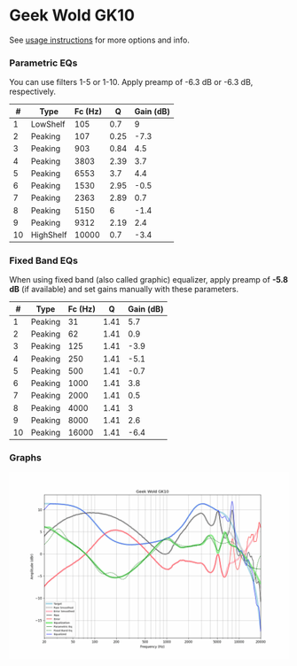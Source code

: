 # Geek Wold GK10
See [usage instructions](https://github.com/jaakkopasanen/AutoEq#usage) for more options and info.

### Parametric EQs
You can use filters 1-5 or 1-10. Apply preamp of -6.3 dB or -6.3 dB, respectively.

|   # | Type      |   Fc (Hz) |    Q |   Gain (dB) |
|-----|-----------|-----------|------|-------------|
|   1 | LowShelf  |       105 | 0.7  |         9   |
|   2 | Peaking   |       107 | 0.25 |        -7.3 |
|   3 | Peaking   |       903 | 0.84 |         4.5 |
|   4 | Peaking   |      3803 | 2.39 |         3.7 |
|   5 | Peaking   |      6553 | 3.7  |         4.4 |
|   6 | Peaking   |      1530 | 2.95 |        -0.5 |
|   7 | Peaking   |      2363 | 2.89 |         0.7 |
|   8 | Peaking   |      5150 | 6    |        -1.4 |
|   9 | Peaking   |      9312 | 2.19 |         2.4 |
|  10 | HighShelf |     10000 | 0.7  |        -3.4 |

### Fixed Band EQs
When using fixed band (also called graphic) equalizer, apply preamp of **-5.8 dB** (if available) and set gains manually with these parameters.

|   # | Type    |   Fc (Hz) |    Q |   Gain (dB) |
|-----|---------|-----------|------|-------------|
|   1 | Peaking |        31 | 1.41 |         5.7 |
|   2 | Peaking |        62 | 1.41 |         0.9 |
|   3 | Peaking |       125 | 1.41 |        -3.9 |
|   4 | Peaking |       250 | 1.41 |        -5.1 |
|   5 | Peaking |       500 | 1.41 |        -0.7 |
|   6 | Peaking |      1000 | 1.41 |         3.8 |
|   7 | Peaking |      2000 | 1.41 |         0.5 |
|   8 | Peaking |      4000 | 1.41 |         3   |
|   9 | Peaking |      8000 | 1.41 |         2.6 |
|  10 | Peaking |     16000 | 1.41 |        -6.4 |

### Graphs
![](./Geek%20Wold%20GK10.png)
